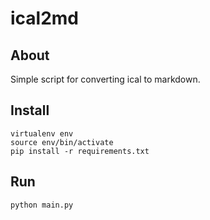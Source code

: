 # ical2md

## About
Simple script for converting ical to markdown.

## Install
```
virtualenv env
source env/bin/activate
pip install -r requirements.txt
```

## Run
```
python main.py
```
